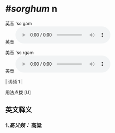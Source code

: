 # ***\#sorghum*** n
英音 'sɔːɡəm  
英音
<audio src="./media/sorghum-B.aac" controls="controls"></audio>

美音 'sɔːrɡəm  
美音
<audio src="./media/sorghum.aac" controls="controls"></audio>



| 词频 1 |  

用法点拨  [U]

英文释义
---
### 1.*高义频：* **高粱**  


